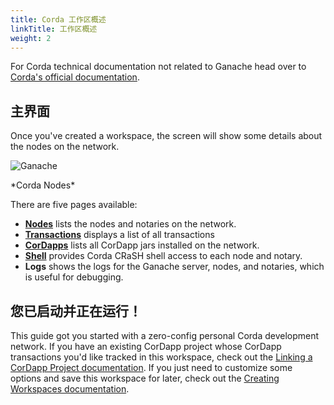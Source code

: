 ```yaml
---
title: Corda 工作区概述
linkTitle: 工作区概述
weight: 2
---
```


<p class="alert alert-info">For Corda technical documentation not related to Ganache head over to <a href="https://docs.corda.net/docs/corda-os/4.4.html">Corda's official documentation</a>.</p>

## 主界面

Once you've created a workspace, the screen will show some details about the nodes on the network.

![Ganache](/img/docs/ganache/corda/nodes.png)

<p class="text-center">*Corda Nodes*</p>

There are five pages available:

- [**Nodes**](../corda/nodes) lists the nodes and notaries on the network.
- [**Transactions**](../corda/transactions) displays a list of all transactions
- [**CorDapps**](../corda/cordapps) lists all CorDapp jars installed on the network.
- [**Shell**](../corda/shell) provides Corda CRaSH shell access to each node and notary.
- **Logs** shows the logs for the Ganache server, nodes, and notaries, which is useful for debugging.

## 您已启动并正在运行！

This guide got you started with a zero-config personal Corda development network. If you have an existing CorDapp project whose CorDapp transactions you'd like tracked in this workspace, check out the [Linking a CorDapp Project documentation](/docs/ganache/corda/linking-a-corda-project). If you just need to customize some options and save this workspace for later, check out the [Creating Workspaces documentation](/docs/ganache/workspaces/creating-workspaces#saving-the-current-quickstart-blockchain-as-a-new-workspace).
